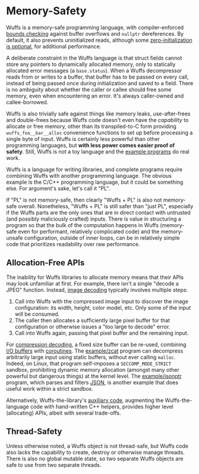 # Memory-Safety

Wuffs is a memory-safe programming language, with compiler-enforced [bounds
checking](/doc/note/bounds-checking.md) against buffer overflows and `nullptr`
dereferences. By default, it also prevents uninitialized reads, although some
[zero-initialization is
optional](/doc/note/initialization.md#partial-zero-initialization), for
additional performance.

A deliberate constraint in the Wuffs language is that struct fields cannot
store any pointers to dynamically allocated memory, only to statically
allocated error messages (a `base.status`). When a Wuffs decompressor reads
from or writes to a buffer, that buffer has to be passed on every call, instead
of being passed once during initialization and saved to a field. There is no
ambiguity about whether the caller or callee should free some memory, even when
encountering an error. It's always caller-owned and callee-borrowed.

Wuffs is also trivially safe against things like memory leaks, use-after-frees
and double-frees because Wuffs code doesn't even have the *capability* to
allocate or free memory, other than its transpiled-to-C form providing
`wuffs_foo__bar__alloc` convenience functions to set up before processing a
single byte of input. Wuffs is certainly less powerful than other programming
languages, but **with less power comes easier proof of safety**. Still, Wuffs
is not a toy language and the [example programs](/example) do real work.

Wuffs is a language for writing libraries, and complete programs require
combining Wuffs with another programming language. The obvious example is the
C/C++ programming language, but it could be something else. For argument's
sake, let's call it "PL".

If "PL" is not memory-safe, then clearly "Wuffs + PL" is also not memory-safe
overall. Nonetheless, "Wuffs + PL" is still safer than "just PL", especially if
the Wuffs parts are the only ones that are in direct contact with untrusted
(and possibly maliciously crafted) inputs. There is value in structuring a
program so that the bulk of the computation happens in Wuffs (memory-safe even
for performant, relatively complicated code) and the memory-unsafe
configuration, outside of inner loops, can be in relatively simple code that
prioritizes readability over raw performance.


## Allocation-Free APIs

The inability for Wuffs libraries to allocate memory means that their APIs may
look unfamiliar at first. For example, there isn't a single "decode a JPEG"
function. Instead, [image decoding](/doc/std/image-decoders.md) typically
involves multiple steps:

1. Call into Wuffs with the compressed image input to discover the image
   configuration: its width, height, color model, etc. Only some of the input
   will be consumed.
2. The caller then allocates a sufficiently large pixel buffer for that
   configuration or otherwise issues a "too large to decode" error.
3. Call into Wuffs again, passing that pixel buffer and the remaining input.

For [compression decoding](/doc/std/compression-decoders.md), a fixed size
buffer can be re-used, combining [I/O buffers](/doc/note/io-input-output.md)
with [coroutines](/doc/note/coroutines.md). The
[example/zcat](/example/zcat/zcat.c) program can decompress arbitrarily large
input using static buffers, without ever calling `malloc`. Indeed, on Linux,
that program self-imposes a `SECCOMP_MODE_STRICT` sandbox, prohibiting dynamic
memory allocation (amongst many other powerful but dangerous things) at the
kernel level. The [example/jsonptr](/example/jsonptr/jsonptr.cc) program, which
parses and filters [JSON](https://www.json.org/), is another example that does
useful work within a strict sandbox.

Alternatively, Wuffs-the-library's [auxiliary
code](/doc/note/auxiliary-code.md), augmenting the Wuffs-the-language code with
hand-written C++ helpers, provides higher level (allocating) APIs, albeit with
several trade-offs.


## Thread-Safety

Unless otherwise noted, a Wuffs object is not thread-safe, but Wuffs code also
lacks the capability to create, destroy or otherwise manage threads. There is
also no global mutable state, so two separate Wuffs objects are safe to use
from two separate threads.
